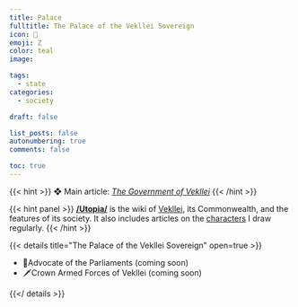 ```yaml
---
title: Palace
fulltitle: The Palace of the Vekllei Sovereign
icon: 🌸
emoji: Ζ
color: teal
image: 

tags: 
  - state
categories:
  - society

draft: false

list_posts: false
autonumbering: true
comments: false

toc: true
---
```

{{< hint >}}
❖ Main article: *[The Government of Vekllei](/utopia/society/state/government/parliaments)*
{{< /hint >}}

{{< hint panel >}}
[**/Utopia/**](/utopia/) is the wiki of [Vekllei](/utopia/vekllei), its Commonwealth, and the features of its society. It also includes articles on the [characters](/utopia/characters/) I draw regularly.
{{< /hint >}}

{{< details title="The Palace of the Vekllei Sovereign" open=true >}}
- <!--<a href="/utopia/society/state/palace/parliaments-advocate/">--><span class="navicon">👑</span>Advocate of the Parliaments (coming soon)<!--</a>-->
- <!--<a href="/utopia/society/state/palace/military/">--><span class="navicon">🗡</span>Crown Armed Forces of Vekllei (coming soon)<!--</a>-->


{{</ details >}}